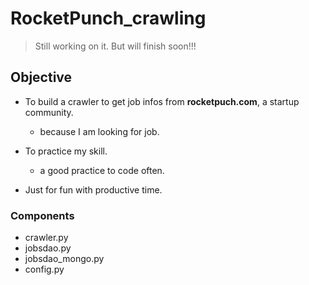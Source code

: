 # RocketPunch_crawling
> Still working on it. But will finish soon!!!

## Objective

- To build a crawler to get job infos from **rocketpuch.com**, a startup community.
  - because I am looking for job.

- To practice my skill.
  - a good practice to code often.

- Just for fun with productive time.

### Components
- crawler.py
- jobsdao.py
- jobsdao_mongo.py
- config.py
